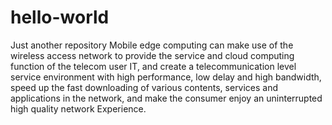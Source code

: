 # hello-world
Just another repository
Mobile edge computing can make use of the wireless access network to provide the service and cloud computing function of the telecom user IT, and create a telecommunication level service environment with high performance, low delay and high bandwidth, speed up the fast downloading of various contents, services and applications in the network, and make the consumer enjoy an uninterrupted high quality network Experience.
